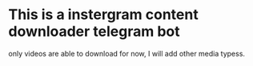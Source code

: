 # This is a instergram content downloader telegram bot

only videos are able to download for now, I will add other media typess.